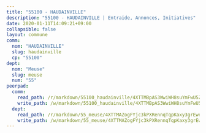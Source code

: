 ```yaml
---
title: "55100 - HAUDAINVILLE"
description: "55100 - HAUDAINVILLE | Entraide, Annonces, Initiatives"
date: 2020-01-11T14:09:21+09:00
collapsible: false
layout: commune
comm:
  nom: "HAUDAINVILLE"
  slug: haudainville
  cp: "55100"
dept:
  nom: "Meuse"
  slug: meuse
  num: "55"
peerpad:
  comm:
    read_path: /r/markdown/55100_haudainville/4XTTMBpAS3WwiWH8suYmFwU5ZDTpwDZbxZQsG4CGBvPz2FBZm
    write_path: /w/markdown/55100_haudainville/4XTTMBpAS3WwiWH8suYmFwU5ZDTpwDZbxZQsG4CGBvPz2FBZm-K3TgTnfmNtdYNmX6ELHaLkZYQAts9WUAoHkS4Ugy3kw7hoFSkBzWZcTgFtEfKhY1E11qxc9b33eb2BHmeJhifVVhe8ZngpmM9FPpHbeSrvZ7QqUnZyQaCSsKdKSebnoGxjyg9XSb
  dept:
    read_path: /r/markdown/55_meuse/4XTTMAZogFYjc3kPXRennqTqpKaxy3grEwemFqg29rwkrPVit
    write_path: /w/markdown/55_meuse/4XTTMAZogFYjc3kPXRennqTqpKaxy3grEwemFqg29rwkrPVit-K3TgUKFK4U3KduRmUzLc9vHoSRQG77sF2Wbs3cyWXobZcgb6TfASJcGDPror5ZZanBF6Mpjeq1Ushd16Pu9ha9F7F38qzhQqES3b79Xt7LuU1tzmWNED66pWnroExmsHxWtFur2G
---
```


